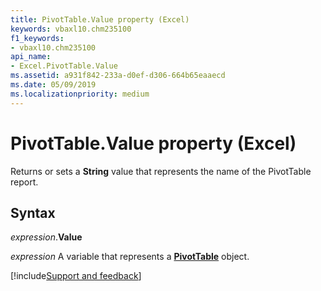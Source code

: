 ```yaml
---
title: PivotTable.Value property (Excel)
keywords: vbaxl10.chm235100
f1_keywords:
- vbaxl10.chm235100
api_name:
- Excel.PivotTable.Value
ms.assetid: a931f842-233a-d0ef-d306-664b65eaaecd
ms.date: 05/09/2019
ms.localizationpriority: medium
---
```



# PivotTable.Value property (Excel)

Returns or sets a **String** value that represents the name of the PivotTable report.


## Syntax

_expression_.**Value**

_expression_ A variable that represents a **[PivotTable](Excel.PivotTable.md)** object.




[!include[Support and feedback](~/includes/feedback-boilerplate.md)]